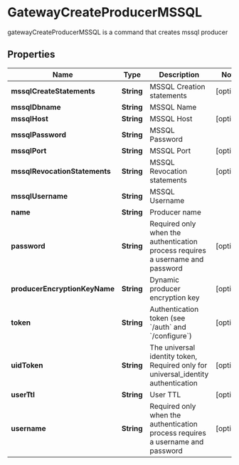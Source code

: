 

# GatewayCreateProducerMSSQL

gatewayCreateProducerMSSQL is a command that creates mssql producer
## Properties

Name | Type | Description | Notes
------------ | ------------- | ------------- | -------------
**mssqlCreateStatements** | **String** | MSSQL Creation statements |  [optional]
**mssqlDbname** | **String** | MSSQL Name | 
**mssqlHost** | **String** | MSSQL Host |  [optional]
**mssqlPassword** | **String** | MSSQL Password | 
**mssqlPort** | **String** | MSSQL Port |  [optional]
**mssqlRevocationStatements** | **String** | MSSQL Revocation statements |  [optional]
**mssqlUsername** | **String** | MSSQL Username | 
**name** | **String** | Producer name | 
**password** | **String** | Required only when the authentication process requires a username and password |  [optional]
**producerEncryptionKeyName** | **String** | Dynamic producer encryption key |  [optional]
**token** | **String** | Authentication token (see &#x60;/auth&#x60; and &#x60;/configure&#x60;) |  [optional]
**uidToken** | **String** | The universal identity token, Required only for universal_identity authentication |  [optional]
**userTtl** | **String** | User TTL |  [optional]
**username** | **String** | Required only when the authentication process requires a username and password |  [optional]



